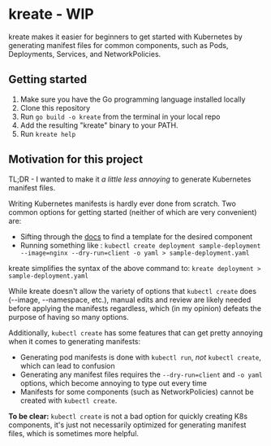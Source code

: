 # kreate - WIP

kreate makes it easier for beginners to get started with Kubernetes by generating manifest files for common components, such as Pods, Deployments, Services, and NetworkPolicies.

## Getting started
1. Make sure you have the Go programming language installed locally
2. Clone this repository
3. Run `go build -o kreate` from the terminal in your local repo
4. Add the resulting "kreate" binary to your PATH.
5. Run `kreate help`



## Motivation for this project

TL;DR - I wanted to make it *a little less annoying* to generate Kubernetes manifest files.

Writing Kubernetes manifests is hardly ever done from scratch. Two common options for getting started (neither of which are very convenient) are:
- Sifting through the [docs](https://k8s.io/docs) to find a template for the desired component
- Running something like :
`kubectl create deployment sample-deployment --image=nginx --dry-run=client -o yaml > sample-deployment.yaml`

kreate simplifies the syntax of the above command to:
`kreate deployment > sample-deployment.yaml`

While kreate doesn't allow the variety of options that `kubectl create` does (--image, --namespace, etc.), manual edits and review are likely needed before applying the manifests regardless, which (in my opinion) defeats the purpose of having so many options.

Additionally, `kubectl create` has some features that can get pretty annoying when it comes to generating manifests:
- Generating pod manifests is done with `kubectl run`, *not* `kubectl create`, which can lead to confusion
- Generating any manifest files requires the `--dry-run=client` and `-o yaml` options, which become annoying to type out every time
- Manifests for some components (such as NetworkPolicies) cannot be created with `kubectl create`.

**To be clear:** `kubectl create` is not a bad option for quickly creating K8s components, it's just not necessarily optimized for generating manifest files, which is sometimes more helpful.
